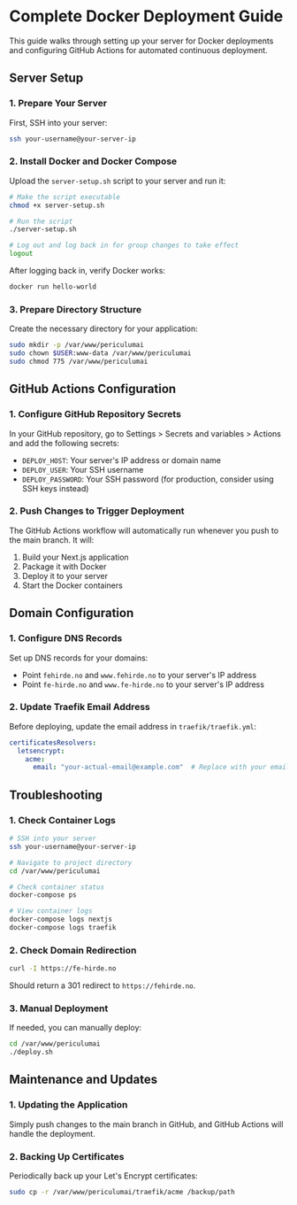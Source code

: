 # Complete Docker Deployment Guide

This guide walks through setting up your server for Docker deployments and configuring GitHub Actions for automated continuous deployment.

## Server Setup

### 1. Prepare Your Server

First, SSH into your server:

```bash
ssh your-username@your-server-ip
```

### 2. Install Docker and Docker Compose

Upload the `server-setup.sh` script to your server and run it:

```bash
# Make the script executable
chmod +x server-setup.sh

# Run the script
./server-setup.sh

# Log out and log back in for group changes to take effect
logout
```

After logging back in, verify Docker works:

```bash
docker run hello-world
```

### 3. Prepare Directory Structure

Create the necessary directory for your application:

```bash
sudo mkdir -p /var/www/periculumai
sudo chown $USER:www-data /var/www/periculumai
sudo chmod 775 /var/www/periculumai
```

## GitHub Actions Configuration

### 1. Configure GitHub Repository Secrets

In your GitHub repository, go to Settings > Secrets and variables > Actions and add the following secrets:

- `DEPLOY_HOST`: Your server's IP address or domain name
- `DEPLOY_USER`: Your SSH username
- `DEPLOY_PASSWORD`: Your SSH password (for production, consider using SSH keys instead)

### 2. Push Changes to Trigger Deployment

The GitHub Actions workflow will automatically run whenever you push to the main branch. It will:

1. Build your Next.js application
2. Package it with Docker
3. Deploy it to your server
4. Start the Docker containers

## Domain Configuration

### 1. Configure DNS Records

Set up DNS records for your domains:

- Point `fehirde.no` and `www.fehirde.no` to your server's IP address
- Point `fe-hirde.no` and `www.fe-hirde.no` to your server's IP address

### 2. Update Traefik Email Address

Before deploying, update the email address in `traefik/traefik.yml`:

```yaml
certificatesResolvers:
  letsencrypt:
    acme:
      email: "your-actual-email@example.com"  # Replace with your email
```

## Troubleshooting

### 1. Check Container Logs

```bash
# SSH into your server
ssh your-username@your-server-ip

# Navigate to project directory
cd /var/www/periculumai

# Check container status
docker-compose ps

# View container logs
docker-compose logs nextjs
docker-compose logs traefik
```

### 2. Check Domain Redirection

```bash
curl -I https://fe-hirde.no
```

Should return a 301 redirect to `https://fehirde.no`.

### 3. Manual Deployment

If needed, you can manually deploy:

```bash
cd /var/www/periculumai
./deploy.sh
```

## Maintenance and Updates

### 1. Updating the Application

Simply push changes to the main branch in GitHub, and GitHub Actions will handle the deployment.

### 2. Backing Up Certificates

Periodically back up your Let's Encrypt certificates:

```bash
sudo cp -r /var/www/periculumai/traefik/acme /backup/path
``` 